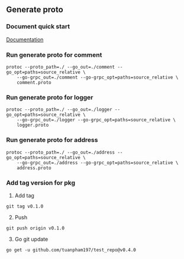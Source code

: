 ## Generate proto

### Document quick start
[Documentation](https://grpc.io/docs/languages/go/quickstart/)

### Run generate proto for comment
```
protoc --proto_path=./ --go_out=./comment --go_opt=paths=source_relative \
    --go-grpc_out=./comment --go-grpc_opt=paths=source_relative \
    comment.proto
```

### Run generate proto for logger
```
protoc --proto_path=./ --go_out=./logger --go_opt=paths=source_relative \
    --go-grpc_out=./logger --go-grpc_opt=paths=source_relative \
    logger.proto
```

### Run generate proto for address
```
protoc --proto_path=./ --go_out=./address --go_opt=paths=source_relative \
    --go-grpc_out=./address --go-grpc_opt=paths=source_relative \
    address.proto
```

### Add tag version for pkg
1. Add tag
```
git tag v0.1.0
```
2. Push
```
git push origin v0.1.0
```
3. Go git update
```
go get -u github.com/tuanpham197/test_repo@v0.4.0
```